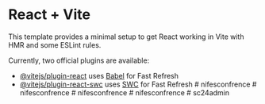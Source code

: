 # React + Vite

This template provides a minimal setup to get React working in Vite with HMR and some ESLint rules.

Currently, two official plugins are available:

- [@vitejs/plugin-react](https://github.com/vitejs/vite-plugin-react/blob/main/packages/plugin-react/README.md) uses [Babel](https://babeljs.io/) for Fast Refresh
- [@vitejs/plugin-react-swc](https://github.com/vitejs/vite-plugin-react-swc) uses [SWC](https://swc.rs/) for Fast Refresh
#   n i f e s c o n f r e n c e  
 #   n i f e s c o n f r e n c e  
 #   n i f e s c o n f r e n c e  
 #   n i f e s c o n f r e n c e  
 #   s c 2 4 a d m i n  
 